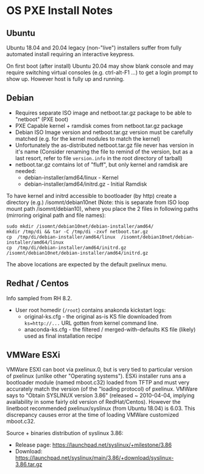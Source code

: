 # OS PXE Install Notes


## Ubuntu

Ubuntu 18.04 and 20.04 legacy (non-"live") installers suffer from
fully automated install requiring an interactive keypress.

On first boot (after install) Ubuntu 20.04 may show blank console and
may require switching virtual consoles (e.g. ctrl-alt-F1 ...) to get a
login prompt to show up. However host is fully up and running.

## Debian

- Requires separate ISO image and netboot.tar.gz package to be able to "netboot" (PXE boot)
- PXE Capable kernel + ramdisk comes from netboot.tar.gz package
- Debian ISO Image version and netboot.tar.gz version must be
carefully matched (e.g. for the kernel modules to match the kernel)
- Unfortunately the as-distributed netboot.tar.gz file never has
version in it's name (Consider renaming the file to remind of the
version, but as a last resort, refer to file `version.info` in the
root directory of tarball)
- netboot.tar.gz comtains lot of "fluff", but only kernel and ramdisk are needed:
  - debian-installer/amd64/linux - Kernel
  - debian-installer/amd64/initrd.gz - Initial Ramdisk

To have kernel and initrd accessible to bootloader (by http) create a directory (e.g.)
/isomnt/debian10net (Note: this is separate from ISO loop mount path
/isomnt/debian10), where you place the 2 files in following paths
(mirroring original path and file names):
```
sudo mkdir /isomnt/debian10net/debian-installer/amd64/
mkdir /tmp/di && tar -C /tmp/di -zxvf netboot.tar.gz
cp  /tmp/di/debian-installer/amd64/linux  /isomnt/debian10net/debian-installer/amd64/linux
cp  /tmp/di/debian-installer/amd64/initrd.gz /isomnt/debian10net/debian-installer/amd64/initrd.gz
```
The above locations are expected by the default pxelinux menu.

## Redhat / Centos

Info sampled from RH 8.2.
- User root homedir (`/root`) contains anakonda kickstart logs:
  - original-ks.cfg - the original as-is KS file downloaded from `ks=http://...` URL gotten from kernel command line.
  - anaconda-ks.cfg - the filtered / merged-with-defaults KS file (likely) used as final installation recipe

## VMWare ESXi

VMWare ESXI can boot via pxelinux.0, but is very tied to particular
version of pxelinux (unlike other "Operating systems"). ESXi installer
runs ans a bootloader module (named mboot.c32) loaded from TFTP and must
very accurately match the version (of the "loading protocol) of pxelinux.
VMWare says to "Obtain SYSLINUX version 3.86" (released ~ 2010-04-04,
implying availability in some fairly old version of RedHat/Centos).
However the linetboot recommended pxelinux/syslinux (from Ubuntu 18.04) is 6.03.
This discrepancy causes error at the time of loading VMWare customized
mboot.c32.

Source + binaries distribution of syslinux 3.86:
- Release page: https://launchpad.net/syslinux/+milestone/3.86
- Download: https://launchpad.net/syslinux/main/3.86/+download/syslinux-3.86.tar.gz
